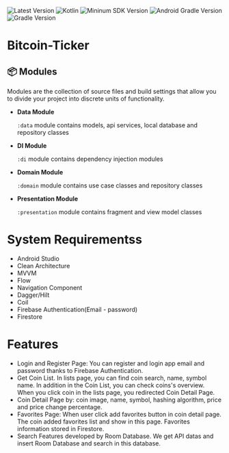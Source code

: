 ![Latest Version](https://img.shields.io/badge/latestVersion-1.0-yellow)
![Kotlin](https://img.shields.io/badge/language-kotlin-blue)
![Mininum SDK Version](https://img.shields.io/badge/minSDK-21-orange)
![Android Gradle Version](https://img.shields.io/badge/androidGradleVersion-7.2.2-green)
![Gradle Version](https://img.shields.io/badge/gradleVersion-7.3.3-informational)

# Bitcoin-Ticker 

## 📦 Modules

Modules are the collection of source files and build settings that allow you to divide your project into discrete units of functionality.

- **Data Module**

  `:data` module contains models, api services, local database and repository classes
  
- **DI Module**

  `:di` module contains dependency injection modules

- **Domain Module**

  `:domain` module contains use case classes and repository classes
  
- **Presentation Module**

  `:presentation` module contains fragment and view model classes

# System Requirementss

- Android Studio
- Clean Architecture
- MVVM
- Flow
- Navigation Component
- Dagger/Hilt
- Coil
- Firebase Authentication(Email - password)
- Firestore

# Features

- Login and Register Page: You can register and login app email and password thanks to Firebase Authentication. 
- Get Coin List. In lists page, you can find coin search, name, symbol name. In addition in the Coin List, you can check coins's overview. When you click coin in the lists page, you redirected Coin Detail Page.
- Coin Detail Page by: coin image, name, symbol, hashing algorithm, price and price change percentage.
- Favorites Page: When user click add favorites button in coin detail page. The coin added favorites list and show in this page. Favorites information stored in Firestore.
- Search Features developed by Room Database. We get API datas and insert Room Database and search in this database. 
